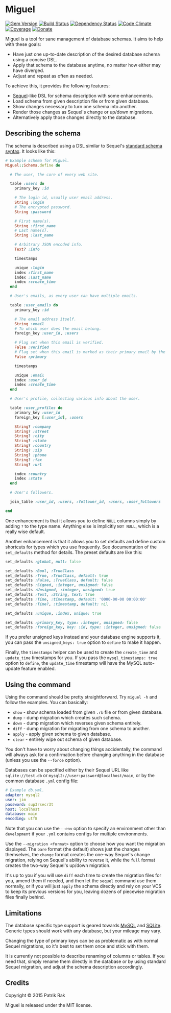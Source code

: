 # Miguel

[![Gem Version](https://img.shields.io/gem/v/miguel.svg)](http://rubygems.org/gems/miguel) [![Build Status](https://travis-ci.org/raxoft/miguel.svg?branch=master)](http://travis-ci.org/raxoft/miguel) [![Dependency Status](https://img.shields.io/gemnasium/raxoft/miguel.svg)](https://gemnasium.com/raxoft/miguel) [![Code Climate](https://img.shields.io/codeclimate/github/raxoft/miguel.svg)](https://codeclimate.com/github/raxoft/miguel) [![Coverage](https://img.shields.io/codeclimate/coverage/github/raxoft/miguel.svg)](https://codeclimate.com/github/raxoft/miguel) [![Donate](https://img.shields.io/badge/support-donate-green.svg)](https://www.paypal.com/cgi-bin/webscr?cmd=_xclick&business=paypal%40raxoft%2ecz&item_name=Miguel%20%2d%20Database%20migration%20tool&no_shipping=1&return=https%3a%2f%2fgithub%2ecom%2fraxoft%2fmiguel&cancel_return=https%3a%2f%2fgithub%2ecom%2fraxoft%2fmiguel&cn=Optional%20Feedback&tax=0&currency_code=EUR&bn=PP%2dDonationsBF&charset=UTF%2d8)

Miguel is a tool for sane management of database schemas. It aims to help with these goals:

* Have just one up-to-date description of the desired database schema using a concise DSL.
* Apply that schema to the database anytime, no matter how either may have diverged.
* Adjust and repeat as often as needed.

To achieve this, it provides the following features:

* [Sequel][]-like DSL for schema description with some enhancements.
* Load schema from given description file or from given database.
* Show changes necessary to turn one schema into another.
* Render those changes as Sequel's change or up/down migrations.
* Alternatively apply those changes directly to the database.

## Describing the schema

The schema is described using a DSL similar to Sequel's
[standard schema syntax](http://sequel.jeremyevans.net/rdoc/files/doc/schema_modification_rdoc.html).
It looks like this:

``` ruby
# Example schema for Miguel.
Miguel::Schema.define do

  # The user, the core of every web site.

  table :users do
    primary_key :id

    # The login id, usually user email address.
    String :login
    # The encrypted password.
    String :password

    # First name(s).
    String :first_name
    # Last name(s).
    String :last_name

    # Arbitrary JSON encoded info.
    Text? :info

    timestamps

    unique :login
    index :first_name
    index :last_name
    index :create_time
  end

  # User's emails, as every user can have multiple emails.

  table :user_emails do
    primary_key :id

    # The email address itself.
    String :email
    # To which user does the email belong.
    foreign_key :user_id, :users

    # Flag set when this email is verified.
    False :verified
    # Flag set when this email is marked as their primary email by the user.
    False :primary

    timestamps

    unique :email
    index :user_id
    index :create_time
  end

  # User's profile, collecting various info about the user.

  table :user_profiles do
    primary_key :user_id
    foreign_key [:user_id], :users

    String? :company
    String? :street
    String? :city
    String? :state
    String? :country
    String? :zip
    String? :phone
    String? :fax
    String? :url

    index :country
    index :state
  end

  # User's followers.

  join_table :user_id, :users, :follower_id, :users, :user_followers

end
```

One enhancement is that it allows you to define `NULL` columns simply by adding `?` to the type name.
Anything else is implicitly `NOT NULL`, which is a really wise default.

Another enhancement is that it allows you to set defaults and
define custom shortcuts for types which you use frequently.
See documentation of the `set_defaults` method for details.
The preset defaults are like this:

``` ruby
set_defaults :global, null: false

set_defaults :Bool, :TrueClass
set_defaults :True, :TrueClass, default: true
set_defaults :False, :TrueClass, default: false
set_defaults :Signed, :integer, unsigned: false
set_defaults :Unsigned, :integer, unsigned: true
set_defaults :Text, :String, text: true
set_defaults :Time, :timestamp, default: '0000-00-00 00:00:00'
set_defaults :Time?, :timestamp, default: nil

set_defaults :unique, :index, unique: true

set_defaults :primary_key, type: :integer, unsigned: false
set_defaults :foreign_key, key: :id, type: :integer, unsigned: false
```

If you prefer unsigned keys instead and your database engine supports it,
you can pass the `unsigned_keys: true` option to `define` to make it happen.

Finally, the `timestamps` helper can be used to create the
`create_time` and `update_time` timestamps for you.
If you pass the `mysql_timestamps: true` option to `define`,
the `update_time` timestamp will have the MySQL auto-update feature enabled.

## Using the command

Using the command should be pretty straightforward.
Try `miguel -h` and follow the examples.
You can basically:

* `show` - show schema loaded from given `.rb` file or from given database.
* `dump` - dump migration which creates such schema.
* `down` - dump migration which reverses given schema entirely.
* `diff` - dump migration for migrating from one schema to another.
* `apply` - apply given schema to given database.
* `clear` - entirely wipe out schema of given database.

You don't have to worry about changing things accidentally,
the command will always ask for a confirmation before changing anything in the database
(unless you use the `--force` option).

Databases can be specified either by their Sequel URL like
`sqlite://test.db`
or
`mysql2://user:password@localhost/main`,
or by the common database `.yml` config file:

``` yaml
# Example db.yml.
adapter: mysql2
user: jim
password: sup3rsecr3t
host: localhost
database: main
encoding: utf8
```

Note that you can use the `--env` option to specify an environment other than `development`
if your `.yml` contains configs for multiple environments.

Use the `--migration <format>` option to choose how you want the migration displayed.
The `bare` format (the default) shows just the changes themselves,
the `change` format creates the one-way Sequel's change migration,
relying on Sequel's ability to reverse it,
while
the `full` format creates the two-way Sequel's up/down migration.

It's up to you if you will use `diff` each time to create the migration files for you,
amend them if needed,
and then let the `sequel` command use them normally,
or if you will just `apply` the schema directly
and rely on your VCS to keep its previous versions for you,
leaving dozens of piecewise migration files finally behind.

## Limitations

The database specific type support is geared towards [MySQL][] and [SQLite][].
Generic types should work with any database, but your mileage may vary.

Changing the type of primary keys can be as problematic as with normal Sequel migrations,
so it's best to set them once and stick with them.

It is currently not possible to describe renaming of columns or tables.
If you need that,
simply rename them directly in the database or by using standard Sequel migration,
and adjust the schema description accordingly.

## Credits

Copyright &copy; 2015 Patrik Rak

Miguel is released under the MIT license.

[Sequel]: http://sequel.jeremyevans.net/
[MySQL]: https://www.mysql.com/
[SQLite]: https://www.sqlite.org/
